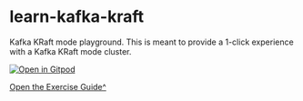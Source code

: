 # learn-kafka-kraft
Kafka KRaft mode playground. This is meant to provide a 1-click experience with a Kafka KRaft mode cluster.

[![Open in Gitpod](https://gitpod.io/button/open-in-gitpod.svg)](https://gitpod.io/#https://github.com/confluentinc/learn-kafka-kraft)

[Open the Exercise Guide^](http://confluent-learn-kafka.s3-website-us-west-2.amazonaws.com/kraft-playground/)
